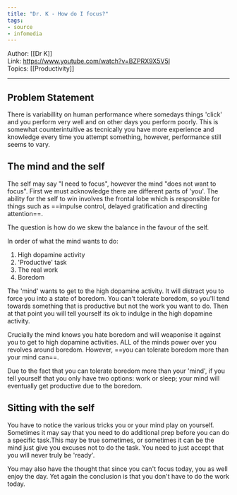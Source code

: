 ```yaml
---
title: "Dr. K - How do I focus?"
tags:
- source
- infomedia
---
```

Author: [[Dr K]]  
Link: https://www.youtube.com/watch?v=BZPRX9X5V5I  
Topics:  [[Productivity]]  

---

## Problem Statement  
There is variabillity on human performance where somedays things
'click' and you perform very well and on other days you perform poorly.
This is somewhat counterintuitive as tecnically you have more
experience and knowledge every time you attempt something, however,
performance still seems to vary.

## The mind and the self
The self may say "I need to focus", however the mind "does not want
to focus". First we must acknowledge there are different parts of
'you'. The ability for the self to win involves the frontal lobe which
is responsible for things such as ==impulse control, delayed gratification and directing attention==.

The question is how do we skew the balance in the favour of the self.

In order of what the mind wants to do:  
1. High dopamine activity
2. 'Productive' task
3. The real work
4. Boredom

The 'mind' wants to get to the high dopamine activity. It will distract you
to force you into a state of boredom.
You can't tolerate boredom, so you'll tend towards something that is
productive but not the work you want to do.
Then at that point you will tell yourself its ok to indulge in the high
dopamine activity.

Crucially the mind knows you hate boredom and will weaponise it against you
to get to high dopamine activities. ALL of the minds power over you
revolves around boredom. However, ==you can tolerate boredom more than your mind can==.

Due to the fact that you can tolerate boredom more than your 'mind',
if you tell yourself that you only have two options: work or sleep;
your mind will eventually get productive due to the boredom.

## Sitting with the self
You have to notice the various tricks you or your mind play on yourself.
Sometimes it may say that you need to do additional prep before you can
do a specific task.This may be true sometimes, or sometimes it can be
the mind just give you excuses not to do the task. You need to just
accept that you will never truly be 'ready'.

You may also have the thought that since you can't focus today, you as
well enjoy the day. Yet again the conclusion is that you don't have to do
the work today.
